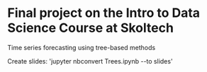 # Final project on the Intro to Data Science Course at Skoltech

Time series forecasting using tree-based methods

Create slides: 'jupyter nbconvert Trees.ipynb --to slides'
